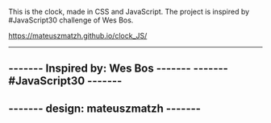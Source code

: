 This is the clock, made in CSS and JavaScript.
The project is inspired by #JavaScript30 challenge of Wes Bos. 

https://mateuszmatzh.github.io/clock_JS/

                               
------------------------------------
------- Inspired by: Wes Bos ------- 
-------     #JavaScript30    -------
------------------------------------ 
------- design: mateuszmatzh -------
------------------------------------ 
